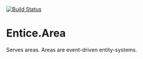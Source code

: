 [![Build Status](https://travis-ci.org/entice/area.svg)](https://travis-ci.org/entice/area)

Entice.Area
========

Serves areas. Areas are event-driven entity-systems.
